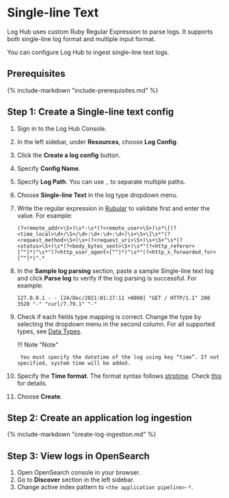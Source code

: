 # Single-line Text
Log Hub uses custom Ruby Regular Expression to parse logs. It supports both single-line log format and multiple input format.

You can configure Log Hub to ingest single-line text logs.

## Prerequisites
{%
include-markdown "include-prerequisites.md"
%}

## Step 1: Create a Single-line text config

1. Sign in to the Log Hub Console.
2. In the left sidebar, under **Resources**, choose **Log Config**.
3. Click the **Create a log config** button.
4. Specify **Config Name**.
5. Specify **Log Path**. You can use `,` to separate multiple paths.
6. Choose **Single-line Text** in the log type dropdown menu.
7. Write the regular expression in [Rubular](https://rubular.com/) to validate first and enter the value. For example:

    ```
    (?<remote_addr>\S+)\s*-\s*(?<remote_user>\S+)\s*\[(?<time_local>\d+/\S+/\d+:\d+:\d+:\d+)\s+\S+\]\s*"(?<request_method>\S+)\s+(?<request_uri>\S+)\s+\S+"\s*(?<status>\S+)\s*(?<body_bytes_sent>\S+)\s*"(?<http_referer>[^"]*)"\s*"(?<http_user_agent>[^"]*)"\s*"(?<http_x_forwarded_for>[^"]*)".*
    ```
   
8. In the **Sample log parsing** section, paste a sample Single-line text log and click **Parse log** to verify if the log parsing is successful. For example:
   
    ```
    127.0.0.1 - - [24/Dec/2021:01:27:11 +0000] "GET / HTTP/1.1" 200 3520 "-" "curl/7.79.1" "-"
    ```

9. Check if each fields type mapping is correct. Change the type by selecting the dropdown menu in the second column. For all supported types, see [Data Types](https://opensearch.org/docs/latest/search-plugins/sql/datatypes/). 

    !!! Note "Note"

        You must specify the datetime of the log using key “time”. If not specified, system time will be added.

10. Specify the **Time format**. The format syntax follows [strptime](https://linux.die.net/man/3/strptime). Check [this](https://docs.fluentbit.io/manual/pipeline/parsers/configuring-parser#time-resolution-and-fractional-seconds) for details.
11. Choose **Create**.

## Step 2: Create an application log ingestion

{%
   include-markdown "create-log-ingestion.md"
%}

## Step 3: View logs in OpenSearch

1. Open OpenSearch console in your browser.
2. Go to **Discover** section in the left sidebar.
3. Change active index pattern to `<the application pipeline>-*`.





